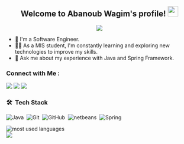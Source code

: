 


<h2 align="center">
  Welcome to Abanoub Wagim's profile!
  <img src="https://media.giphy.com/media/hvRJCLFzcasrR4ia7z/giphy.gif" width="28">
</h2>

<!-- Typing SVG by DenverCoder1 - https://github.com/DenverCoder1/readme-typing-svg -->
<p align="center">
  <a href="https://github.com/DenverCoder1/readme-typing-svg"><img src="https://readme-typing-svg.demolab.com?font=Open+Sans&weight=600&size=35&pause=1000&color=2DA5F7&random=false&width=435&lines=Software+Engineering"></a>
</p> 

- 🏢 I'm a Software Engineer.
- 👨‍💻 As a MIS student, I'm constantly learning and exploring new technologies to improve my skills.
- 💬 Ask me about my experience with Java and Spring Framework.


### Connect with Me :

<a href="https://linkedin.com/in/abanoubwagim" target="_blank"><img src="https://img.shields.io/badge/-Abanoub%20Wagim-0077B5?style=for-the-badge&logo=Linkedin&logoColor=white"/></a>
<a href="https://t.me/abanoubwagim" target="_blank"><img src="https://img.shields.io/badge/-Abanoub%20Wagim-0077B5?style=for-the-badge&logo=Telegram&logoColor=white"/></a>
<a href="https://www.hackerrank.com/profile/abanoubwagim" target="_blank"><img src="https://img.shields.io/badge/-Abanoub%20Wagim-0077B5?style=for-the-badge&logo=hackerrank&logoColor=white"/></a>
### 🛠 &nbsp;Tech Stack
![Java](https://img.shields.io/badge/-Java-05122A?style=flat&logo=java)&nbsp;
![Git](https://img.shields.io/badge/-Git-05122A?style=flat&logo=git)&nbsp;
![GitHub](https://img.shields.io/badge/-GitHub-05122A?style=flat&logo=github)&nbsp;
![netbeans](https://img.shields.io/badge/-netbeans%20-05122A?style=flat&logo=apachenetbeansIde&logoColor=007ACC)&nbsp;
![Spring](https://img.shields.io/badge/-Spring-05122A?style=flat&logo=Spring)&nbsp;





<img align="left" src="https://github-readme-stats.vercel.app/api/top-langs?username=abanoubwagim&show_icons=true&locale=en&layout=compact&theme=radical" alt="most used languages" />
<br>
<a href="https://komarev.com/ghpvc/?username=abanoubwagim&style=for-the-badge">
    <img src="https://komarev.com/ghpvc/?username=abanoubwagim&style=for-the-badge">
</a>
